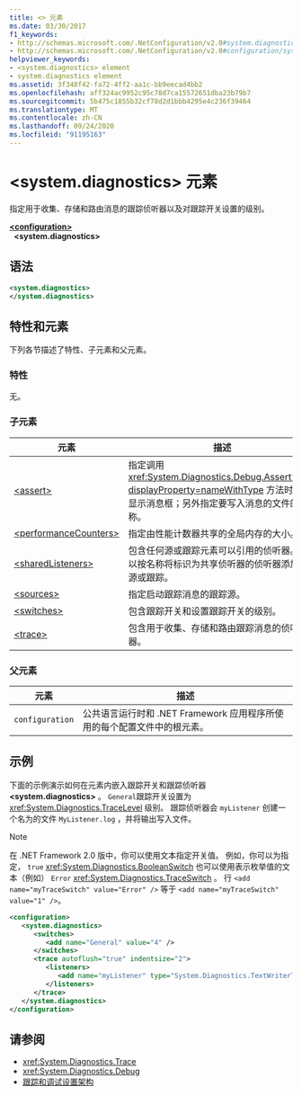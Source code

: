 ```yaml
---
title: <> 元素
ms.date: 03/30/2017
f1_keywords:
- http://schemas.microsoft.com/.NetConfiguration/v2.0#system.diagnostics
- http://schemas.microsoft.com/.NetConfiguration/v2.0#configuration/system.diagnostics
helpviewer_keywords:
- <system.diagnostics> element
- system.diagnostics element
ms.assetid: 3f348f42-fa72-4ff2-aa1c-bb9eecad4bb2
ms.openlocfilehash: aff324ac9952c95c78d7ca15572651dba23b79b7
ms.sourcegitcommit: 5b475c1855b32cf78d2d1bbb4295e4c236f39464
ms.translationtype: MT
ms.contentlocale: zh-CN
ms.lasthandoff: 09/24/2020
ms.locfileid: "91195163"
---
```

# <a name="systemdiagnostics-element"></a>\<system.diagnostics> 元素

指定用于收集、存储和路由消息的跟踪侦听器以及对跟踪开关设置的级别。  
  
[**\<configuration>**](../configuration-element.md)  
&nbsp;&nbsp;**\<system.diagnostics>**  
  
## <a name="syntax"></a>语法  
  
```xml  
<system.diagnostics>
</system.diagnostics>  
```  
  
## <a name="attributes-and-elements"></a>特性和元素  

 下列各节描述了特性、子元素和父元素。  
  
### <a name="attributes"></a>特性  

 无。  
  
### <a name="child-elements"></a>子元素  
  
|元素|描述|  
|-------------|-----------------|  
|[\<assert>](assert-element.md)|指定调用 <xref:System.Diagnostics.Debug.Assert%2A?displayProperty=nameWithType> 方法时是否显示消息框；另外指定要写入消息的文件的名称。|  
|[\<performanceCounters>](performancecounters-element.md)|指定由性能计数器共享的全局内存的大小。|  
|[\<sharedListeners>](sharedlisteners-element.md)|包含任何源或跟踪元素可以引用的侦听器。 可以按名称将标识为共享侦听器的侦听器添加到源或跟踪。|  
|[\<sources>](sources-element.md)|指定启动跟踪消息的跟踪源。|  
|[\<switches>](switches-element.md)|包含跟踪开关和设置跟踪开关的级别。|  
|[\<trace>](trace-element.md)|包含用于收集、存储和路由跟踪消息的侦听器。|  
  
### <a name="parent-elements"></a>父元素  
  
|元素|描述|  
|-------------|-----------------|  
|`configuration`|公共语言运行时和 .NET Framework 应用程序所使用的每个配置文件中的根元素。|  
  
## <a name="example"></a>示例  

 下面的示例演示如何在元素内嵌入跟踪开关和跟踪侦听器 **\<system.diagnostics>** 。 `General`跟踪开关设置为 <xref:System.Diagnostics.TraceLevel> 级别。 跟踪侦听器会 `myListener` 创建一个名为的文件 `MyListener.log` ，并将输出写入文件。  
  
> [!NOTE]
> 在 .NET Framework 2.0 版中，你可以使用文本指定开关值。 例如，你可以为指定， `true` <xref:System.Diagnostics.BooleanSwitch> 也可以使用表示枚举值的文本（例如） `Error` <xref:System.Diagnostics.TraceSwitch> 。 行 `<add name="myTraceSwitch" value="Error" />` 等于 `<add name="myTraceSwitch" value="1" />`。  
  
```xml  
<configuration>  
   <system.diagnostics>  
      <switches>  
         <add name="General" value="4" />  
      </switches>  
      <trace autoflush="true" indentsize="2">  
         <listeners>  
            <add name="myListener" type="System.Diagnostics.TextWriterTraceListener, System, Version=1.0.3300.0, Culture=neutral, PublicKeyToken=b77a5c561934e089" initializeData="MyListener.log" traceOutputOptions="ProcessId, LogicalOperationStack, Timestamp, ThreadId, Callstack, DateTime" />  
         </listeners>  
      </trace>  
   </system.diagnostics>  
</configuration>  
```  
  
## <a name="see-also"></a>请参阅

- <xref:System.Diagnostics.Trace>
- <xref:System.Diagnostics.Debug>
- [跟踪和调试设置架构](index.md)
